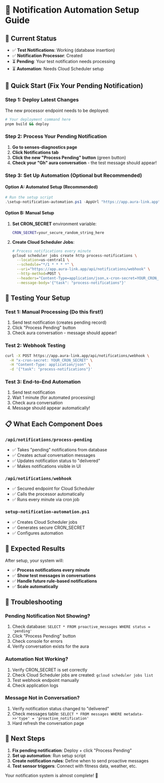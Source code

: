# 🔔 Notification Automation Setup Guide

## 🎯 Current Status
- ✅ **Test Notifications**: Working (database insertion)
- ✅ **Notification Processor**: Created 
- ⏳ **Pending**: Your test notification needs processing
- ⏳ **Automation**: Needs Cloud Scheduler setup

## 🚀 Quick Start (Fix Your Pending Notification)

### Step 1: Deploy Latest Changes
The new processor endpoint needs to be deployed:
```bash
# Your deployment command here
pnpm build && deploy
```

### Step 2: Process Your Pending Notification
1. **Go to senses-diagnostics page**
2. **Click Notifications tab** 
3. **Click the new "Process Pending" button** (green button)
4. **Check your "Gh" aura conversation** - the test message should appear!

### Step 3: Set Up Automation (Optional but Recommended)

#### Option A: Automated Setup (Recommended)
```powershell
# Run the setup script
.\setup-notification-automation.ps1 -AppUrl "https://app.aura-link.app"
```

#### Option B: Manual Setup
1. **Set CRON_SECRET** environment variable:
   ```bash
   CRON_SECRET=your_secure_random_string_here
   ```

2. **Create Cloud Scheduler Jobs**:
   ```bash
   # Process notifications every minute
   gcloud scheduler jobs create http process-notifications \
     --location=us-central1 \
     --schedule="*/1 * * * *" \
     --uri="https://app.aura-link.app/api/notifications/webhook" \
     --http-method=POST \
     --headers="Content-Type=application/json,x-cron-secret=YOUR_CRON_SECRET" \
     --message-body='{"task": "process-notifications"}'
   ```

## 🧪 Testing Your Setup

### Test 1: Manual Processing (Do this first!)
1. Send test notification (creates pending record)
2. Click "Process Pending" button  
3. Check aura conversation - message should appear!

### Test 2: Webhook Testing
```bash
curl -X POST https://app.aura-link.app/api/notifications/webhook \
  -H "x-cron-secret: YOUR_CRON_SECRET" \
  -H "Content-Type: application/json" \
  -d '{"task": "process-notifications"}'
```

### Test 3: End-to-End Automation
1. Send test notification
2. Wait 1 minute (for automated processing)  
3. Check aura conversation
4. Message should appear automatically!

## 📋 What Each Component Does

### `/api/notifications/process-pending`
- ✅ Takes "pending" notifications from database
- ✅ Creates actual conversation messages  
- ✅ Updates notification status to "delivered"
- ✅ Makes notifications visible in UI

### `/api/notifications/webhook` 
- ✅ Secured endpoint for Cloud Scheduler
- ✅ Calls the processor automatically
- ✅ Runs every minute via cron job

### `setup-notification-automation.ps1`
- ✅ Creates Cloud Scheduler jobs
- ✅ Generates secure CRON_SECRET
- ✅ Configures automation

## 🎉 Expected Results

After setup, your system will:
- ✅ **Process notifications every minute**
- ✅ **Show test messages in conversations**
- ✅ **Handle future rule-based notifications**
- ✅ **Scale automatically**

## 🔧 Troubleshooting

### Pending Notification Not Showing?
1. Check database: `SELECT * FROM proactive_messages WHERE status = 'pending'`
2. Click "Process Pending" button
3. Check console for errors
4. Verify conversation exists for the aura

### Automation Not Working?
1. Verify CRON_SECRET is set correctly
2. Check Cloud Scheduler jobs are created: `gcloud scheduler jobs list`
3. Test webhook endpoint manually
4. Check application logs

### Message Not in Conversation?
1. Verify notification status changed to "delivered"
2. Check messages table: `SELECT * FROM messages WHERE metadata->>'type' = 'proactive_notification'`
3. Hard refresh the conversation page

## 🚀 Next Steps

1. **Fix pending notification**: Deploy + click "Process Pending"
2. **Set up automation**: Run setup script
3. **Create notification rules**: Define when to send proactive messages
4. **Test sensor triggers**: Connect with fitness data, weather, etc.

Your notification system is almost complete! 🎯
